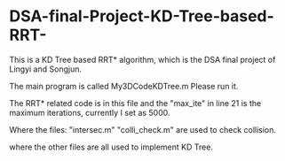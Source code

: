 # DSA-final-Project-KD-Tree-based-RRT-
This is a KD Tree based RRT* algorithm, which is the DSA final project of Lingyi and Songjun.

The main program is called My3DCodeKDTree.m 
Please run it.

The RRT* related code is in this file and the "max_ite" in line 21 is the maximum iterations, currently I set as 5000.

Where the files:
"intersec.m"
"colli_check.m"
are used to check collision.

where the other files are all used to implement KD Tree.
